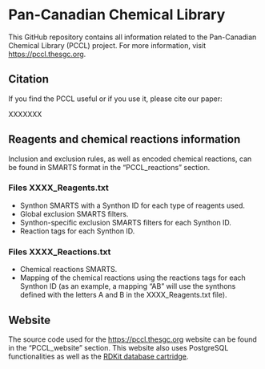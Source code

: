 # Pan-Canadian Chemical Library

This GitHub repository contains all information related to the Pan-Canadian Chemical Library (PCCL) project. For more information, visit <https://pccl.thesgc.org>.

## Citation

If you find the PCCL useful or if you use it, please cite our paper:

XXXXXXX

## Reagents and chemical reactions information

Inclusion and exclusion rules, as well as encoded chemical reactions, can be found in SMARTS format in the “PCCL_reactions” section.

### Files XXXX_Reagents.txt

-   Synthon SMARTS with a Synthon ID for each type of reagents used.
-   Global exclusion SMARTS filters.
-   Synthon-specific exclusion SMARTS filters for each Synthon ID.
-   Reaction tags for each Synthon ID.

### Files XXXX_Reactions.txt

-   Chemical reactions SMARTS.
-   Mapping of the chemical reactions using the reactions tags for each Synthon ID (as an example, a mapping “AB” will use the synthons defined with the letters A and B in the XXXX_Reagents.txt file).

## Website  
The source code used for the <https://pccl.thesgc.org> website can be found in the “PCCL_website” section. This website also uses PostgreSQL functionalities as well as the [RDKit database cartridge](https://www.rdkit.org/docs/Cartridge.html).
